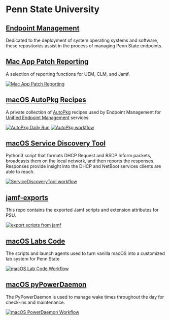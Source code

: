 # Penn State University
## [Endpoint Management](https://uem.psu.edu)

Dedicated to the deployment of system operating systems and software, these repositories assist in the process of managing Penn State endpoints.

## [Mac App Patch Reporting](https://github.com/psu-em/patch_reports)


A selection of reporting functions for UEM, CLM, and Jamf.

[![Mac App Patch Reporting](https://github.com/psu-em/patch_reports/actions/workflows/main.yml/badge.svg)](https://github.com/psu-em/patch_reports/actions/workflows/main.yml)

## [macOS AutoPkg Recipes](https://github.com/psu-em/autopkg-recipes)


A private collection of [AutoPkg](https://github.com/autopkg/autopkg) recipes used by Endpoint Management for [Unified Endpoint Management](https://pennstateoffice365.sharepoint.com/sites/UEM) services.

[![AutoPkg Daily Run](https://github.com/psu-em/autopkg-recipes/actions/workflows/cron.yml/badge.svg)](https://github.com/psu-em/autopkg-recipes/actions/workflows/cron.yml)
[![AutoPkg workflow](https://github.com/psu-em/autopkg-recipes/actions/workflows/push.yml/badge.svg)](https://github.com/psu-em/autopkg-recipes/actions/workflows/push.yml)

## [macOS Service Discovery Tool](https://github.com/psu-em/ServiceDiscoveryTool/)


Python3 script that formats DHCP Request and BSDP Inform packets, broadcasts them on the local network, and then reports the responses. Responses provide insight into the DHCP and NetBoot services clients are able to reach.

[![ServiceDiscoveryTool workflow](https://github.com/psu-em/ServiceDiscoveryTool/actions/workflows/python-app.yml/badge.svg)](https://github.com/psu-em/ServiceDiscoveryTool/actions/workflows/python-app.yml)

## [jamf-exports](https://github.com/psu-em/jamf_exports)

This repo contains the exported Jamf scripts and extension attributes for PSU.

[![export scripts from jamf](https://github.com/psu-em/jamf_exports/actions/workflows/export.yml/badge.svg)](https://github.com/psu-em/jamf_exports/actions/workflows/export.yml)

## [macOS Labs Code](https://github.com/psu-em/macOS-Labs)

The scripts and launch agents used to turn vanilla macOS into a customized lab system for Penn State

[![macOS Lab Code Workflow](https://github.com/psu-em/macOS-Labs/actions/workflows/main.yml/badge.svg)](https://github.com/psu-em/macOS-Labs/actions/workflows/main.yml)

## [macOS pyPowerDaemon](https://github.com/psu-em/pypowerdaemon)

The PyPowerDaemon is used to manage wake times throughout the day for check-ins and maintenance.

[![macOS PowerDaemon Workflow](https://github.com/psu-em/pypowerdaemon/actions/workflows/main.yaml/badge.svg)](https://github.com/psu-em/pypowerdaemon/actions/workflows/main.yaml)

<!--
**Here are some ideas to get you started:**

🙋‍♀️ A short introduction - what is your organization all about?
🌈 Contribution guidelines - how can the community get involved?
👩‍💻 Useful resources - where can the community find your docs? Is there anything else the community should know?
🍿 Fun facts - what does your team eat for breakfast?
🧙 Remember, you can do mighty things with the power of [Markdown](https://docs.github.com/github/writing-on-github/getting-started-with-writing-and-formatting-on-github/basic-writing-and-formatting-syntax)
-->
